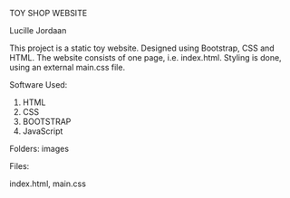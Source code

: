 TOY SHOP WEBSITE

Lucille Jordaan

This project is a static toy website.
Designed using Bootstrap, CSS and HTML.
The website consists of one page, i.e. index.html.
Styling is done, using an external main.css file.


Software Used:
1. HTML
2. CSS
3. BOOTSTRAP
4. JavaScript

Folders:
images

Files:

index.html,
main.css


